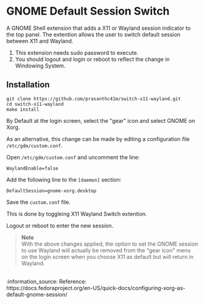 # GNOME Default Session Switch
A GNOME Shell extension that adds a X11 or Wayland session indicator to the top panel. The extention allows the user to switch default session between X11 and Wayland.

1. This extension needs sudo password to execute.
2. You should logout and login or reboot to reflect the change in Windowing System.

## Installation

```
git clone https://github.com/prasanthc41m/switch-x11-wayland.git
cd switch-x11-wayland
make install
```

By Default at the login screen, select the "gear" icon and select GNOME on Xorg.

As an alternative, this change can be made by editing a configuration file ```/etc/gdm/custom.conf```.

  Open ```/etc/gdm/custom.conf``` and uncomment the line:

  ```WaylandEnable=false```

  Add the following line to the ```[daemon]``` section:

  ```DefaultSession=gnome-xorg.desktop```

   Save the ```custom.conf``` file.

   This is done by toggleing X11 Wayland Switch extention.

   Logout or reboot to enter the new session.

> **Note**<br>
With the above changes applied, the option to set the GNOME session to use Wayland will actually be removed from the "gear icon" menu on the login screen when you choose X11 as default but will return in Wayland.
<br>
:information_source: Reference:<br>
https://docs.fedoraproject.org/en-US/quick-docs/configuring-xorg-as-default-gnome-session/
